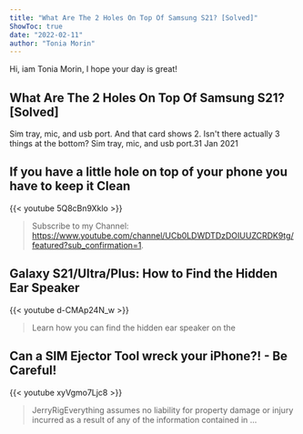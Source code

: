 ```yaml
---
title: "What Are The 2 Holes On Top Of Samsung S21? [Solved]"
ShowToc: true 
date: "2022-02-11"
author: "Tonia Morin" 
---
```


Hi, iam Tonia Morin, I hope your day is great!
## What Are The 2 Holes On Top Of Samsung S21? [Solved]
 Sim tray, mic, and usb port. And that card shows 2. Isn't there actually 3 things at the bottom? Sim tray, mic, and usb port.31 Jan 2021

## If you have a little hole on top of your phone you have to keep it Clean
{{< youtube 5Q8cBn9Xklo >}}
>Subscribe to my Channel: https://www.youtube.com/channel/UCb0LDWDTDzDOIUUZCRDK9tg/featured?sub_confirmation=1.

## Galaxy S21/Ultra/Plus: How to Find the Hidden Ear Speaker
{{< youtube d-CMAp24N_w >}}
>Learn how you can find the hidden ear speaker on the 

## Can a SIM Ejector Tool wreck your iPhone?! - Be Careful!
{{< youtube xyVgmo7Ljc8 >}}
>JerryRigEverything assumes no liability for property damage or injury incurred as a result of any of the information contained in ...

